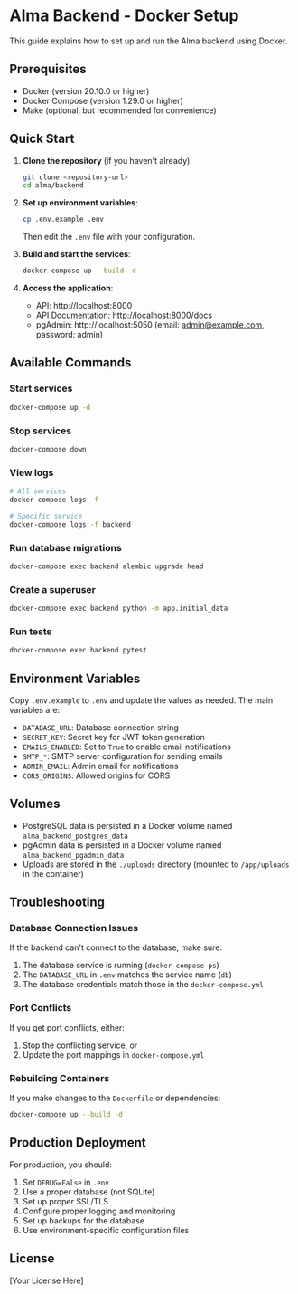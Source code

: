 # Alma Backend - Docker Setup

This guide explains how to set up and run the Alma backend using Docker.

## Prerequisites

- Docker (version 20.10.0 or higher)
- Docker Compose (version 1.29.0 or higher)
- Make (optional, but recommended for convenience)

## Quick Start

1. **Clone the repository** (if you haven't already):
   ```bash
   git clone <repository-url>
   cd alma/backend
   ```

2. **Set up environment variables**:
   ```bash
   cp .env.example .env
   ```
   Then edit the `.env` file with your configuration.

3. **Build and start the services**:
   ```bash
   docker-compose up --build -d
   ```

4. **Access the application**:
   - API: http://localhost:8000
   - API Documentation: http://localhost:8000/docs
   - pgAdmin: http://localhost:5050 (email: admin@example.com, password: admin)

## Available Commands

### Start services
```bash
docker-compose up -d
```

### Stop services
```bash
docker-compose down
```

### View logs
```bash
# All services
docker-compose logs -f

# Specific service
docker-compose logs -f backend
```

### Run database migrations
```bash
docker-compose exec backend alembic upgrade head
```

### Create a superuser
```bash
docker-compose exec backend python -m app.initial_data
```

### Run tests
```bash
docker-compose exec backend pytest
```

## Environment Variables

Copy `.env.example` to `.env` and update the values as needed. The main variables are:

- `DATABASE_URL`: Database connection string
- `SECRET_KEY`: Secret key for JWT token generation
- `EMAILS_ENABLED`: Set to `True` to enable email notifications
- `SMTP_*`: SMTP server configuration for sending emails
- `ADMIN_EMAIL`: Admin email for notifications
- `CORS_ORIGINS`: Allowed origins for CORS

## Volumes

- PostgreSQL data is persisted in a Docker volume named `alma_backend_postgres_data`
- pgAdmin data is persisted in a Docker volume named `alma_backend_pgadmin_data`
- Uploads are stored in the `./uploads` directory (mounted to `/app/uploads` in the container)

## Troubleshooting

### Database Connection Issues
If the backend can't connect to the database, make sure:
1. The database service is running (`docker-compose ps`)
2. The `DATABASE_URL` in `.env` matches the service name (`db`)
3. The database credentials match those in the `docker-compose.yml`

### Port Conflicts
If you get port conflicts, either:
1. Stop the conflicting service, or
2. Update the port mappings in `docker-compose.yml`

### Rebuilding Containers
If you make changes to the `Dockerfile` or dependencies:
```bash
docker-compose up --build -d
```

## Production Deployment

For production, you should:
1. Set `DEBUG=False` in `.env`
2. Use a proper database (not SQLite)
3. Set up proper SSL/TLS
4. Configure proper logging and monitoring
5. Set up backups for the database
6. Use environment-specific configuration files

## License

[Your License Here]

